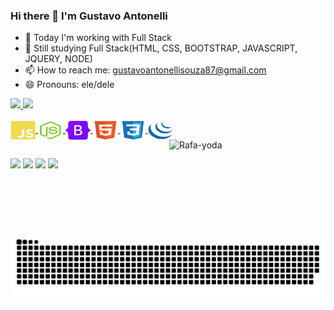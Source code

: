 ### Hi there 👋 I'm Gustavo Antonelli

- 🔭 Today I'm working with Full Stack
- 🌱 Still studying Full Stack(HTML, CSS, BOOTSTRAP, JAVASCRIPT, JQUERY, NODE)
- 📫 How to reach me: gustavoantonellisouza87@gmail.com
- 😄 Pronouns: ele/dele

 <div>
  <a href="https://github.com/GustavoAntonelli">
  <img height="180em" src="https://github-readme-stats.vercel.app/api?username=GustavoAntonelli&show_icons=true&theme=danger&include_all_commits=true&count_private=true"/>
  <img height="180em" src="https://github-readme-stats.vercel.app/api/top-langs/?username=GustavoAntonelli&layout=compact&langs_count=7&theme=danger"/>
</div>
 
  <div style="display: inline_block"><br>
   
  <img align="center" alt="Gu-Js" height="30" width="40" src="https://raw.githubusercontent.com/devicons/devicon/master/icons/javascript/javascript-plain.svg">
  <img align="center" alt="Gu-Node" height="30" width="40" src="https://raw.githubusercontent.com/devicons/devicon/master/icons/nodejs/nodejs-plain.svg">
  <img align="center" alt="Gu-BootStrap" height="30" width="40" src="https://raw.githubusercontent.com/devicons/devicon/master/icons/bootstrap/bootstrap-original.svg">
  <img align="center" alt="Gu-HTML" height="30" width="40" src="https://raw.githubusercontent.com/devicons/devicon/master/icons/html5/html5-original.svg">
  <img align="center" alt="Gu-CSS" height="30" width="40" src="https://raw.githubusercontent.com/devicons/devicon/master/icons/css3/css3-original.svg">
  <img align="center" alt="Gu-Jquery" height="30" width="40" src="https://raw.githubusercontent.com/devicons/devicon/master/icons/jquery/jquery-original.svg">
  <img align="right" alt="Rafa-yoda" height="150" width="250" src="https://rollingstone.uol.com.br/media/_versions/img-1026415-wolverine1_widelg.jpg">
   
 </div>
 
  ##
  
 <div>
     
  <a href="https://www.instagram.com/gu.antonelli.souza/" target="_blank"><img src="https://img.shields.io/badge/-Instagram-%23E4405F?style=for-the-badge&logo=instagram&logoColor=white" target="_blank"></a>
 <a href="https://discord.com/channels/@me" target="_blank"><img src="https://img.shields.io/badge/Discord-7289DA?style=for-the-badge&logo=discord&logoColor=white" target="_blank"></a> 
  <a href = "mailto:gustavoantonellisouza87@gmail.com"><img src="https://img.shields.io/badge/-Gmail-%23333?style=for-the-badge&logo=gmail&logoColor=white" target="_blank"></a>
  <a href="https://www.linkedin.com/in/gustavo-antonelli-a69697199/" target="_blank"><img src="https://img.shields.io/badge/-LinkedIn-%230077B5?style=for-the-badge&logo=linkedin&logoColor=white" target="_blank"></a>  
   
   ![Snake animation](https://github.com/GustavoAntonelli/GustavoAntonelli/blob/output/github-contribution-grid-snake.svg)
 </div>

